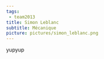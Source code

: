 ```yaml
---
tags:
 - team2013
title: Simon Leblanc
subtitle: Mécanique
picture: pictures/simon_leblanc.png
---
```


yupyup
